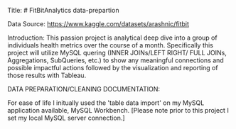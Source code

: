 Title: # FitBitAnalytics data-prepartion

Data Source: https://www.kaggle.com/datasets/arashnic/fitbit 

Introduction: This passion project is analytical deep dive into a group of individuals health metrics over the course of a month. Specifically this project will utilize MySQL quering (INNER JOINs/LEFT RIGHT/ FULL JOINs, Aggregations, SubQueries, etc.) to show any meaningful connections and possible impactful actions followed by the visualization and reporting of those results with Tableau. 

DATA PREPARATION/CLEANING DOCUMENTATION:

For ease of life I initually used the 'table data import' on my MySQL application available, MySQL Workbench.
[Please note prior to this project I set my local MySQL server connection.]

